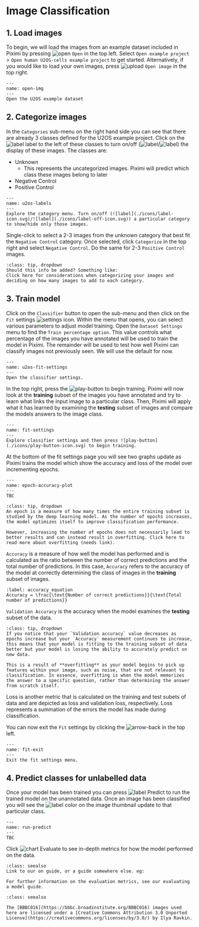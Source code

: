 # Image Classification
## 1. Load images

To begin, we will load the images from an example dataset included in Piximi by pressing ![open](./icons/open-folder-icon.svg) `Open` in the top left. Select `Open example project` > `Open human U2OS-cells example project` to get started. Alternatively, if you would like to load your own images, press ![upload](./icons/cloud-upload-icon.svg) `Open image` in the top right.


```{figure} ./img/user-guide-open-img.png
---
name: open-img
---
Open the U2OS example dataset
```

## 2. Categorize images

In the `Categories` sub-menu on the right hand side you can see that there are already 3 classes defined for the U2OS example project. Click on the ![label](./icons/label-icon.svg) label to the left of these classes to turn on/off (![label](./icons/label-icon.svg)/![label](./icons/label-off-icon.svg)) the display of these images. The classes are:
- Unknown
  - This represents the uncategorized images. Piximi will predict which class these images belong to later
- Negative Control
- Positive Control

```{figure} ./img/user-guide-u2os-label-highlight.png
---
name: u2os-labels
---
Explore the category menu. Turn on/off (![label](./icons/label-icon.svg)/![label](./icons/label-off-icon.svg)) a particular category to show/hide only those images.
```

<!-- ```{margin} 
**Terminology**: We categorize into classes
``` -->

Single-click to select a 2-3 images from the unknown category that best fit the `Negative Control` category. Once selected, click `Categorize` in the top right and select `Negative Control`. Do the same for 2-3 `Positive Control` images.

```{admonition} How many images should I categorise?
:class: tip, dropdown
Should this info be added? Something like:
Click here for considerations when categorizing your images and deciding on how many images to add to each category.
```

## 3. Train model

Click on the `Classifier` button to open the sub-menu and then click on the `Fit` settings ![settings](./icons/settings-icon.svg) icon. Within the menu that opens, you can select various parameters to adjust model training. Open the `Dataset Settings` menu to find the `Train percentage option`. This value controls what percentage of the images you have annotated will be used to train the model in Piximi. The remainder will be used to test how well Piximi can classify images not previously seen. We will use the default for now.

```{figure} ./img/user-guide-u2os-fit-settings.png
---
name: u2os-fit-settings
---
Open the classifier settings.
```

In the top right, press the ![play-button](./icons/play-button-icon.svg) to begin training. Piximi will now look at the **training** subset of the images you have annotated and try to learn what links the input image to a particular class. Then, Piximi will apply what it has learned by examining the **testing** subset of images and compare the models answers to the image class.

```{figure} ./img/user-guide-run-fit.png
---
name: fit-settings
---
Explore classifier settings and then press ![play-button](./icons/play-button-icon.svg) to begin training.
```

At the bottom of the fit settings page you will see two graphs update as Piximi trains the model which show the accuracy and loss of the model over incrementing epochs.

```{figure} ./img/user-guide-accuracy-plot.png
---
name: epoch-accuracy-plot
---
TBC
```

```{admonition} What is an epoch?
:class: tip, dropdown
An epoch is a measure of how many times the entire training subset is studied by the deep learning model. As the number of epochs increases, the model optimizes itself to improve classification performance.

However, increasing the number of epochs does not necessarily lead to better results and can instead result in overfitting. Click here to read more about overfitting (needs link).
```

`Accuracy` is a measure of how well the model has performed and is calculated as the ratio between the number of correct predictions and the total number of predictions. In this case, `Accuracy` refers to the accuracy of the model at correctly determining the class of images in the **training** subset of images.

<!-- https://developers.google.com/machine-learning/crash-course/classification/accuracy -->
```{math}
:label: accuracy_equation
Accuracy = \frac{\text{Number of correct predictions}}{\text{Total number of predictions}}
```

`Validation Accuracy` is the accuracy when the model examines the **testing** subset of the data. 

```{admonition} Validation accuracy vs accuracy
:class: tip, dropdown
If you notice that your `Validation accuracy` value decreases as epochs increase but your `Accuracy` measurement continues to increase, this means that your model is fitting to the training subset of data better but your model is losing the ability to accurately predict on new data.

This is a result of **overfitting** as your model begins to pick up features within your image, such as noise, that are not relevant to classification. In essence, overfitting is when the model memorizes the answer to a specific question, rather than determining the answer from scratch itself.
```

Loss is another metric that is calculated on the training and test subets of data and are depicted as loss and validation loss, respectively. Loss represents a summation of the errors the model has made during classification. 

You can now exit the `Fit` settings by clicking the ![arrow-back](./icons/arrow-back-icon.svg) in the top left.

```{figure} ./img/user-guide-exit-fit.png
---
name: fit-exit
---
Exit the fit settings menu.
```

<!-- ```{margin} An optional title
Diagnosing model underfitting and overfitting: https://machinelearningmastery.com/learning-curves-for-diagnosing-machine-learning-model-performance/

Discussion about train, validation and test sets: https://github.com/piximi/prototype/discussions/217

Piximi does not currently have a hold-out test-like set.
``` -->

## 4. Predict classes for unlabelled data

Once your model has been trained you can press ![label](./icons/label-icon.svg) Predict to run the trained model on the unannotated data. Once an image has been classified you will see the ![label](./icons/label-icon.svg) color on the image thumbnail update to that particular class.

```{figure} ./img/user-guide-u2os-run-predict.png
---
name: run-predict
---
TBC
```

Click ![chart](./icons/chart-icon.svg) Evaluate to see in-depth metrics for how the model performed on the data.

```{admonition} See also
:class: seealso
Link to our on guide, or a guide somewhere else. eg:

For further information on the evaluation metrics, see our evaluating a model guide.
```

```{admonition} Copyright
:class: seealso

The [BBBC016](https://bbbc.broadinstitute.org/BBBC016) images used here are licensed under a [Creative Commons Attribution 3.0 Unported License](https://creativecommons.org/licenses/by/3.0/) by Ilya Ravkin.
```


